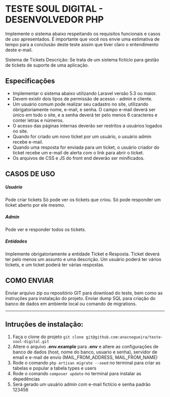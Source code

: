 # TESTE SOUL DIGITAL - DESENVOLVEDOR PHP

Implemente o sistema abaixo respeitando os requisitos funcionais e casos de uso apresentados. É importante que você nos envie uma estimativa de tempo para a conclusão deste teste assim que tiver claro o entendimento deste e-mail.

Sistema de Tickets
Descrição: Se trata de um sistema fictício para gestão de tickets de suporte de uma aplicação.

## Especificações

 *   Implementar o sistema abaixo utilizando Laravel versão 5.3 ou maior.
 *  Devem existir dois tipos de permissão de acesso - admin e cliente.
 *   Um usuário comum pode realizar seu cadastro no site, utilizando obrigatoriamente nome, e-mail, e senha. O campo e-mail deverá ser único em todo o site, e a senha deverá ter pelo menos 6 caracteres e conter letras e números.
 *   O acesso das páginas internas deverão ser restritos a usuários logados no site.
 *   Quando for criado um novo ticket por um usuário, o usuário admin recebe e-mail.
 *   Quando uma resposta for enviada para um ticket, o usuário criador do ticket recebe um e-mail de alerta com o link para abrir o ticket.
 *   Os arquivos de CSS e JS do front end deverão ser minificados.


## CASOS DE USO

##### Usuário 
Pode criar tickets
Só pode ver os tickets que criou.
Só pode responder um ticket aberto por ele mesmo.

##### Admin
Pode ver e responder todos os tickets.

##### Entidades
Implemente obrigatoriamente a entidade Ticket e Resposta. Ticket deverá ter pelo menos um assunto e uma descrição.
Um usuário poderá ter vários tickets, e um ticket poderá ter várias respostas.


## COMO ENVIAR

Enviar arquivo zip ou repositório GIT para download do teste, bem como as instruções para instalação do projeto.
Enviar dump SQL para criação do banco de dados em ambiente local ou comando de migrations.

---

## Intruções de instalação:

1. Faça o clone do projeto `git clone git@github.com:anacnogueira/teste-soul-digital.git`
2. Altere o arquivo **.env.example**  para **.env** e altere as configurações de banco de dados (host, nome do banco, usuario e senha), servidor de email e e-mail de envio (MAIL_FROM_ADDRESS, MAIL_FROM_NAME)
3. Rode o comando `php artisan migrate --seed`  no terminal para criar as tabelas e popular a tabela types e users
4. Rode o comando `composer update` no terminal para instalar as depedências
5. Será gerado um usuário admin com e-mail fictício e senha padrão 123456